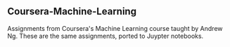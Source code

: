 ## Coursera-Machine-Learning
Assignments from Coursera's Machine Learning course taught by Andrew Ng. These are the same assignments, ported to Juypter notebooks.
